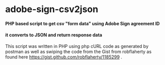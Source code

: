 # adobe-sign-csv2json
#### PHP based script to get csv "form data" using Adobe Sign agreement ID
#### it converts to JSON and return response data

This script was written in PHP using php cURL code as generated by postman as well as swiping the code from the Gist from robflaherty as found here https://gist.github.com/robflaherty/1185299 .

